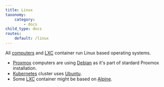 ```yaml
---
title: Linux
taxonomy:
    category:
        - docs
child_type: docs
routes:
    default: /linux
---
```


All [computers](/computers) and [LXC](/lxc) container run Linux based operating systems.
* [Proxmox](/proxmox) computers are using [Debian](https://www.debian.org/) as it's part of stardard Proxmox installation.
* [Kubernetes](/kubernetes) cluster uses [Ubuntu](https://ubuntu.com/).
* Some [LXC](/lxc) container might be based on [Alpine](https://www.alpinelinux.org/).